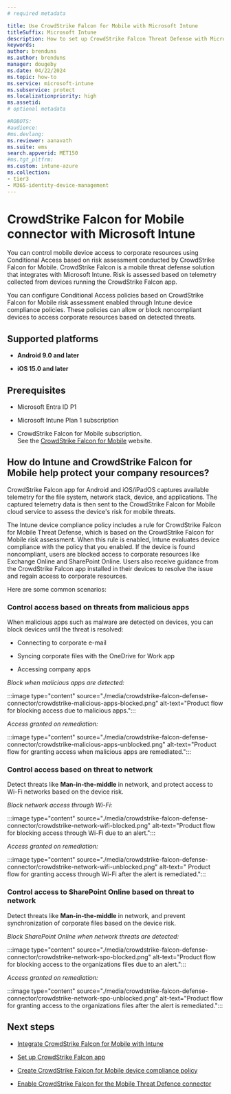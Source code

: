 ```yaml
---
# required metadata

title: Use CrowdStrike Falcon for Mobile with Microsoft Intune
titleSuffix: Microsoft Intune
description: How to set up CrowdStrike Falcon Threat Defense with Microsoft Intune control mobile device access to your corporate resources.
keywords:
author: brenduns
ms.author: brenduns
manager: dougeby
ms.date: 04/22/2024
ms.topic: how-to
ms.service: microsoft-intune
ms.subservice: protect
ms.localizationpriority: high
ms.assetid:
# optional metadata

#ROBOTS:
#audience:
#ms.devlang:
ms.reviewer: aanavath
ms.suite: ems
search.appverid: MET150
#ms.tgt_pltfrm:
ms.custom: intune-azure
ms.collection:
- tier3
- M365-identity-device-management
---
```


# CrowdStrike Falcon for Mobile connector with Microsoft Intune

You can control mobile device access to corporate resources using Conditional Access based on risk assessment conducted by CrowdStrike Falcon for Mobile. CrowdStrike Falcon is a mobile threat defense solution that integrates with Microsoft Intune. Risk is assessed based on telemetry collected from devices running the CrowdStrike Falcon app.

You can configure Conditional Access policies based on CrowdStrike Falcon for Mobile risk assessment enabled through Intune device compliance policies. These policies can  allow or block noncompliant devices to access corporate resources based on detected threats.

## Supported platforms

- **Android 9.0 and later**

- **iOS 15.0 and later**

## Prerequisites

- Microsoft Entra ID P1

- Microsoft Intune Plan 1 subscription

- CrowdStrike Falcon for Mobile subscription.  
  See the [CrowdStrike Falcon for Mobile](https://www.crowdstrike.com/products/endpoint-security/falcon-for-mobile/) website.

## How do Intune and CrowdStrike Falcon for Mobile help protect your company resources?

CrowdStrike Falcon app for Android and iOS/iPadOS captures available telemetry for the file system, network stack, device, and applications. The captured telemetry data is then sent to the CrowdStrike Falcon for Mobile cloud service to assess the device's risk for mobile threats.

The Intune device compliance policy includes a rule for CrowdStrike Falcon for Mobile Threat Defense, which is based on the CrowdStrike Falcon for Mobile risk assessment. When this rule is enabled, Intune evaluates device compliance with the policy that you enabled. If the device is found noncompliant, users are blocked access to corporate resources like Exchange Online and SharePoint Online. Users also receive guidance from the CrowdStrike Falcon  app installed in their devices to resolve the issue and regain access to corporate resources.

Here are some common scenarios:

### Control access based on threats from malicious apps

When malicious apps such as malware are detected on devices, you can block devices until the threat is resolved:

- Connecting to corporate e-mail

- Syncing corporate files with the OneDrive for Work app

- Accessing company apps

*Block when malicious apps are detected:*

:::image type="content" source="./media/crowdstrike-falcon-defense-connector/crowdstrike-malicious-apps-blocked.png" alt-text="Product flow for blocking access due to malicious apps.":::

*Access granted on remediation:*

:::image type="content" source="./media/crowdstrike-falcon-defense-connector/crowdstrike-malicious-apps-unblocked.png" alt-text="Product flow for granting access when malicious apps are remediated.":::

### Control access based on threat to network

Detect threats like **Man-in-the-middle** in network, and protect access to Wi-Fi networks based on the device risk.

*Block network access through Wi-Fi:*

:::image type="content" source="./media/crowdstrike-falcon-defense-connector/crowdstrike-network-wifi-blocked.png" alt-text="Product flow for blocking access through Wi-Fi due to an alert.":::

*Access granted on remediation:*

:::image type="content" source="./media/crowdstrike-falcon-defense-connector/crowdstrike-network-wifi-unblocked.png" alt-text=" Product flow for granting access through Wi-Fi after the alert is remediated.":::

### Control access to SharePoint Online based on threat to network

Detect threats like **Man-in-the-middle** in network, and prevent synchronization of corporate files based on the device risk.

*Block SharePoint Online when network threats are detected:*

:::image type="content" source="./media/crowdstrike-falcon-defense-connector/crowdstrike-network-spo-blocked.png" alt-text="Product flow for blocking access to the organizations files due to an alert.":::

*Access granted on remediation:*

:::image type="content" source="./media/crowdstrike-falcon-defense-connector/crowdstrike-network-spo-unblocked.png" alt-text="Product flow for granting access to the organizations files after the alert is remediated.":::

## Next steps

- [Integrate CrowdStrike Falcon for Mobile with Intune](crowdstrike-falcon-mtd-connector-integration.md)

- [Set up CrowdStrike Falcon app](mtd-apps-ios-app-configuration-policy-add-assign.md)

- [Create CrowdStrike Falcon for Mobile device compliance policy](mtd-device-compliance-policy-create.md)

- [Enable CrowdStrike Falcon for the Mobile Threat Defence connector](mtd-connector-enable.md)
